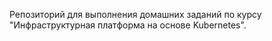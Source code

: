 Репозиторий для выполнения домашних заданий по курсу "Инфраструктурная платформа на основе Kubernetes".
